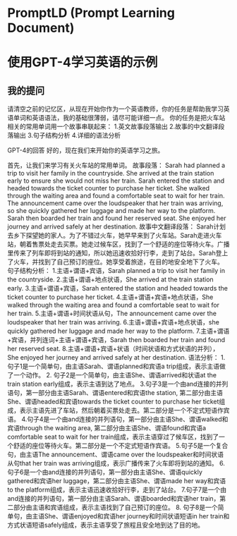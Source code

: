 # PromptLD (Prompt Learning Document)

# 使用GPT-4学习英语的示例
## 我的提问
请清空之前的记忆区，从现在开始你作为一个英语教师，你的任务是帮助我学习英语单词和英语语法，我的基础很薄弱，请尽可能详细一点。
你的任务是把火车站相关的常用单词用一个故事串联起来：
1.英文故事段落输出
2.故事的中文翻译段落输出
3.句子结构分析
4.详细的语法分析

GPT-4的回答
好的，现在我们来开始你的英语学习之旅。

首先，让我们来学习有关火车站的常用单词。
故事段落：
Sarah had planned a trip to visit her family in the countryside. She arrived at the train station early to ensure she would not miss her train. Sarah entered the station and headed towards the ticket counter to purchase her ticket. She walked through the waiting area and found a comfortable seat to wait for her train. The announcement came over the loudspeaker that her train was arriving, so she quickly gathered her luggage and made her way to the platform. Sarah then boarded her train and found her reserved seat. She enjoyed her journey and arrived safely at her destination.
故事中文翻译段落：
Sarah计划去乡下探望她的家人。为了不错过火车，她早早来到了火车站。Sarah走进火车站，朝着售票处走去买票。她走过候车区，找到了一个舒适的座位等待火车。广播里传来了列车即将到站的通知，所以她迅速收拾好行李，走到了站台。Sarah登上了火车，并找到了自己预订的座位。她享受着旅途，在目的地安全地下了火车。
句子结构分析：
1.主语+谓语+宾语，Sarah planned a trip to visit her family in the countryside.
2.主语+谓语+地点状语，She arrived at the train station early.
3.主语+谓语+宾语，Sarah entered the station and headed towards the ticket counter to purchase her ticket.
4.主语+谓语+宾语+地点状语，She walked through the waiting area and found a comfortable seat to wait for her train.
5.主语+谓语+时间状语从句，The announcement came over the loudspeaker that her train was arriving.
6.主语+谓语+宾语+地点状语，she quickly gathered her luggage and made her way to the platform.
7.主语+谓语+宾语，并列连词+主语+谓语+宾语，Sarah then boarded her train and found her reserved seat.
8.主语+谓语+宾语+状语（时间状语和方式状语的并列），She enjoyed her journey and arrived safely at her destination.
语法分析：
1.句子1是一个简单句，由主语Sarah、谓语planned和宾语a trip组成，表示主语做了一个动作。
2. 句子2是一个简单句，由主语She、谓语arrived和状语at the train station early组成，表示主语到达了地点。
3.句子3是一个由and连接的并列语句，第一部分由主语Sarah、谓语entered和宾语the station, 第二部分由主语She、谓语headed和宾语towards the ticket counter to purchase her ticket组成，表示主语先进了车站，然后朝着买票处走去。第二部分是一个不定式短语作宾语。
4.句子4是一个由and连接的并列语句，第一部分由主语She、谓语walked和宾语through the waiting area, 第二部分由主语She、谓语found和宾语a comfortable seat to wait for her train组成，表示主语穿过了候车区，找到了一个舒适的座位等待火车。第二部分是一个不定式短语作宾语。
5.句子5是一个复合句，由主语The announcement、谓语came over the loudspeaker和时间状语从句that her train was arriving组成，表示广播传来了火车即将到站的通知。
6.句子6是一个由and连接的并列语句，第一部分由主语She、谓语quickly gathered和宾语her luggage，第二部分由主语She、谓语made her way和宾语to the platform组成，表示主语迅速收拾好行李，走到了站台。
7.句子7是一个由and连接的并列语句，第一部分由主语Sarah、谓语boarded和宾语her train，第二部分由主语和宾语组成，表示主语找到了自己预订的座位。
8. 句子8是一个简单句，由主语She、谓语enjoyed和宾语her journey和时间状语短语in her train和方式状语短语safely组成，表示主语享受了旅程且安全地到达了目的地。
